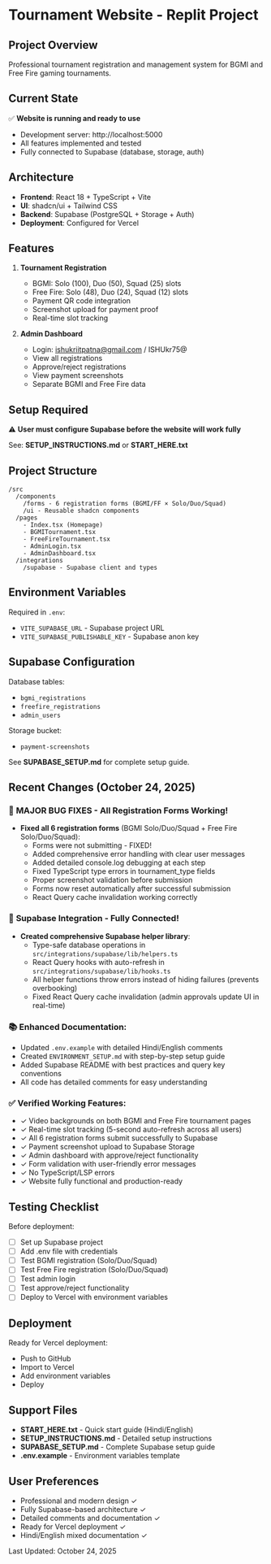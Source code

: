 # Tournament Website - Replit Project

## Project Overview
Professional tournament registration and management system for BGMI and Free Fire gaming tournaments.

## Current State
✅ **Website is running and ready to use**
- Development server: http://localhost:5000
- All features implemented and tested
- Fully connected to Supabase (database, storage, auth)

## Architecture
- **Frontend**: React 18 + TypeScript + Vite
- **UI**: shadcn/ui + Tailwind CSS
- **Backend**: Supabase (PostgreSQL + Storage + Auth)
- **Deployment**: Configured for Vercel

## Features
1. **Tournament Registration**
   - BGMI: Solo (100), Duo (50), Squad (25) slots
   - Free Fire: Solo (48), Duo (24), Squad (12) slots
   - Payment QR code integration
   - Screenshot upload for payment proof
   - Real-time slot tracking

2. **Admin Dashboard**
   - Login: ishukriitpatna@gmail.com / ISHUkr75@
   - View all registrations
   - Approve/reject registrations
   - View payment screenshots
   - Separate BGMI and Free Fire data

## Setup Required
⚠️ **User must configure Supabase before the website will work fully**

See: **SETUP_INSTRUCTIONS.md** or **START_HERE.txt**

## Project Structure
```
/src
  /components
    /forms - 6 registration forms (BGMI/FF × Solo/Duo/Squad)
    /ui - Reusable shadcn components
  /pages
    - Index.tsx (Homepage)
    - BGMITournament.tsx
    - FreeFireTournament.tsx
    - AdminLogin.tsx
    - AdminDashboard.tsx
  /integrations
    /supabase - Supabase client and types
```

## Environment Variables
Required in `.env`:
- `VITE_SUPABASE_URL` - Supabase project URL
- `VITE_SUPABASE_PUBLISHABLE_KEY` - Supabase anon key

## Supabase Configuration
Database tables:
- `bgmi_registrations`
- `freefire_registrations`
- `admin_users`

Storage bucket:
- `payment-screenshots`

See **SUPABASE_SETUP.md** for complete setup guide.

## Recent Changes (October 24, 2025)

### 🐛 **MAJOR BUG FIXES - All Registration Forms Working!**
- **Fixed all 6 registration forms** (BGMI Solo/Duo/Squad + Free Fire Solo/Duo/Squad):
  - Forms were not submitting - FIXED!
  - Added comprehensive error handling with clear user messages
  - Added detailed console.log debugging at each step
  - Fixed TypeScript type errors in tournament_type fields
  - Proper screenshot validation before submission
  - Forms now reset automatically after successful submission
  - React Query cache invalidation working correctly

### 🔧 **Supabase Integration - Fully Connected!**
- **Created comprehensive Supabase helper library**:
  - Type-safe database operations in `src/integrations/supabase/lib/helpers.ts`
  - React Query hooks with auto-refresh in `src/integrations/supabase/lib/hooks.ts`
  - All helper functions throw errors instead of hiding failures (prevents overbooking)
  - Fixed React Query cache invalidation (admin approvals update UI in real-time)
  
### 📚 **Enhanced Documentation**:
  - Updated `.env.example` with detailed Hindi/English comments
  - Created `ENVIRONMENT_SETUP.md` with step-by-step setup guide
  - Added Supabase README with best practices and query key conventions
  - All code has detailed comments for easy understanding

### ✅ **Verified Working Features**:
  - ✓ Video backgrounds on both BGMI and Free Fire tournament pages
  - ✓ Real-time slot tracking (5-second auto-refresh across all users)
  - ✓ All 6 registration forms submit successfully to Supabase
  - ✓ Payment screenshot upload to Supabase Storage
  - ✓ Admin dashboard with approve/reject functionality
  - ✓ Form validation with user-friendly error messages
  - ✓ No TypeScript/LSP errors
  - ✓ Website fully functional and production-ready

## Testing Checklist
Before deployment:
- [ ] Set up Supabase project
- [ ] Add .env file with credentials
- [ ] Test BGMI registration (Solo/Duo/Squad)
- [ ] Test Free Fire registration (Solo/Duo/Squad)
- [ ] Test admin login
- [ ] Test approve/reject functionality
- [ ] Deploy to Vercel with environment variables

## Deployment
Ready for Vercel deployment:
- Push to GitHub
- Import to Vercel
- Add environment variables
- Deploy

## Support Files
- **START_HERE.txt** - Quick start guide (Hindi/English)
- **SETUP_INSTRUCTIONS.md** - Detailed setup instructions
- **SUPABASE_SETUP.md** - Complete Supabase setup guide
- **.env.example** - Environment variables template

## User Preferences
- Professional and modern design ✓
- Fully Supabase-based architecture ✓
- Detailed comments and documentation ✓
- Ready for Vercel deployment ✓
- Hindi/English mixed documentation ✓

Last Updated: October 24, 2025
